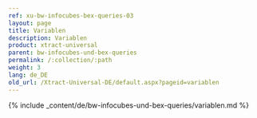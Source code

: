```yaml
---
ref: xu-bw-infocubes-bex-queries-03
layout: page
title: Variablen
description: Variablen
product: xtract-universal
parent: bw-infocubes-und-bex-queries
permalink: /:collection/:path
weight: 3
lang: de_DE
old_url: /Xtract-Universal-DE/default.aspx?pageid=variablen
---
```

{% include _content/de/bw-infocubes-und-bex-queries/variablen.md %}
